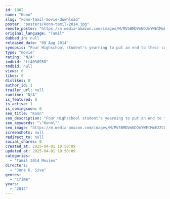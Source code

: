 ```yaml
---
id: 1802
name: "Konn"
slug: "konn-tamil-movie-download"
poster: "posters/konn-tamil-2014.jpg"
remote_poster: "https://m.media-amazon.com/images/M/MV5BMDVmNDJmYWEtMmE2ZC00Y2MwLTg4NGMtZGRhZDRhZDJhMDcxXkEyXkFqcGdeQXVyNjUyMzM5ODU@._V1_SX300.jpg"
original_language: "Tamil"
dubbed_in: null
released_date: "09 Aug 2014"
synopsis: "Four Highschool student's yearning to put an end to their common struggle; financially broke, can't fulfill any of their desires as a teenager, so they discover a path where they enjoy the treasures as well as face the consequences."
type: "movie"
rating: "N/A"
imdbid: "tt4038958"
tmdbid: null
views: 0
likes: 0
dislikes: 0
author_id: 1
trailer_url: null
runtime: "N/A"
is_featured: 0
is_active: 1
is_comingsoon: 0
seo_title: "Konn"
seo_description: "Four Highschool student's yearning to put an end to their common struggle; financially broke, can't fulfill any of their desires as a teenager, so they discover a path where they enjoy the treasures as well as face the consequences."
seo_keywords: "\"Konn\""
seo_image: "https://m.media-amazon.com/images/M/MV5BMDVmNDJmYWEtMmE2ZC00Y2MwLTg4NGMtZGRhZDRhZDJhMDcxXkEyXkFqcGdeQXVyNjUyMzM5ODU@._V1_SX300.jpg"
screenshots: null
redirect_to: null
social_shares: 0
created_at: 2025-04-01 10:50:09
updated_at: 2025-04-01 10:50:09
categories:
  - "Tamil 2014 Movies"
directors:
  - "Jena K. Siva"
genres:
  - "Crime"
years:
  - "2014"
---
```

